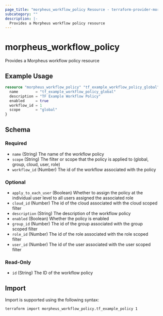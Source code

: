 ```yaml
---
page_title: "morpheus_workflow_policy Resource - terraform-provider-morpheus"
subcategory: ""
description: |-
  Provides a Morpheus workflow policy resource
---
```


# morpheus_workflow_policy

Provides a Morpheus workflow policy resource

## Example Usage

```terraform
resource "morpheus_workflow_policy" "tf_example_workflow_policy_global" {
  name        = "tf_example_workflow_policy_global"
  description = "TF Example Workflow Policy"
  enabled     = true
  workflow_id = 1
  scope       = "global"
}
```

<!-- schema generated by tfplugindocs -->
## Schema

### Required

- `name` (String) The name of the workflow policy
- `scope` (String) The filter or scope that the policy is applied to (global, group, cloud, user, role)
- `workflow_id` (Number) The id of the workflow associated with the policy

### Optional

- `apply_to_each_user` (Boolean) Whether to assign the policy at the individual user level to all users assigned the associated role
- `cloud_id` (Number) The id of the cloud associated with the cloud scoped filter
- `description` (String) The description of the workflow policy
- `enabled` (Boolean) Whether the policy is enabled
- `group_id` (Number) The id of the group associated with the group scoped filter
- `role_id` (Number) The id of the role associated with the role scoped filter
- `user_id` (Number) The id of the user associated with the user scoped filter

### Read-Only

- `id` (String) The ID of the workflow policy

## Import

Import is supported using the following syntax:

```shell
terraform import morpheus_workflow_policy.tf_example_policy 1
```
